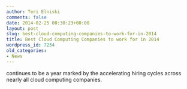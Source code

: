 ```yaml
---
author: Teri Elniski
comments: false
date: 2014-02-25 00:30:23+00:00
layout: post
slug: best-cloud-computing-companies-to-work-for-in-2014
title: Best Cloud Computing Companies to work for in 2014
wordpress_id: 7234
old_categories:
- News
---
```


continues to be a year marked by the accelerating hiring cycles across nearly all cloud computing companies.
